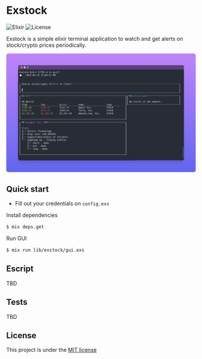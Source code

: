 # Exstock

![Elixir](https://img.shields.io/badge/elixir-v1.13-brightgreen?style=flat-square&logo=elixir)
![License](https://img.shields.io/github/license/jeferson-sb/exstock?style=flat-square)

Exstock is a simple elixir terminal application to watch and get alerts on stock/crypto prices periodically.

![alt mockup](./.github/mockup.png)

## Quick start

- Fill out your credentials on `config.exs`

Install dependencies

```sh
$ mix deps.get
```

Run GUI

```sh
$ mix run lib/exstock/gui.exs
```

## Escript

TBD

## Tests

TBD

## License

This project is under the [MIT license](https://github.com/jeferson-sb/exstock/blob/main/LICENSE)
